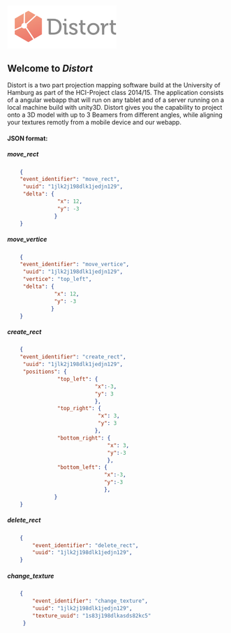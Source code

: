 <img src="Logo.png" width="250" alt="Distort Logo">

## Welcome to *Distort*  
Distort is a two part projection mapping software build at the University of Hamburg as part of the HCI-Project class 2014/15. The application consists of a angular webapp that will run on any tablet and of a server running on a local machine build with unity3D. Distort gives you the capability to project onto a 3D model with up to 3 Beamers from different angles, while aligning your textures remotly from a mobile device and our webapp.

#### JSON format:

##### move_rect
```json
	{
	"event_identifier": "move_rect",
 	 "uuid": "1jlk2j198dlk1jedjn129",
  	 "delta": {
  	 			"x": 12,
  			    "y": -3
  			   }
 	}
```

##### move_vertice
```json
	{
	"event_identifier": "move_vertice",
 	 "uuid": "1jlk2j198dlk1jedjn129",
 	 "vertice": "top_left",
  	 "delta": {
  	 		   "x": 12,
  			   "y": -3
  			  }
 	}
```

##### create_rect
```json
	{
	"event_identifier": "create_rect",
 	 "uuid": "1jlk2j198dlk1jedjn129",
  	 "positions": {
  	 			"top_left": {
  	 						"x":-3,
  	 						"y": 3
  	 						},
  			    "top_right": {
  	 						 "x": 3,
  	 						 "y": 3
  	 						},
  			    "bottom_right": {
  	 						    "x": 3,
  	 						    "y":-3
  	 							},
  	 			"bottom_left": {
  	 						   "x":-3,
  	 						   "y":-3
  	 						   },
  			   }
 	}
```
##### delete_rect
```json
	{
		"event_identifier": "delete_rect",
 	 	"uuid": "1jlk2j198dlk1jedjn129",
	}
```
##### change_texture
```json
	{
		"event_identifier": "change_texture",
	 	"uuid": "1jlk2j198dlk1jedjn129",
	 	"texture_uuid": "1s83j198dlkasds82kc5"
	 }
```

